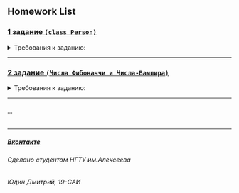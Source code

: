 ## Homework List

### [1 задание `(class Person)`](https://github.com/europeec/java-rep/blob/master/homework/src/First.java)
<details>
  <summary>Требования к заданию:</summary>
  
     1. Создать класс Person с свойствами: Имя, Возраст, Модель телефона, Номер телефона 
     2. Создать конструктор для дефолтных параметров
     3. Создать метод вывода информации
     4. Создать 2 экземпляра класса
     5. Вывести их данные на экран
     6. Создать метод изменения модели телефона и/или номера телефона
     7. Добавить проверку корректности ввода номера телефона
     8*. Создать метод сравнения экземпляров
     9*. Создать экземпляры из консоли ( больше 2х )
     10*. Показывать доступные экзепляры ( их количество )
    
</details>

____

### [2 задание `(Числа Фибоначчи и Числа-Вампира)`](https://github.com/europeec/java-rep/blob/master/homework/src/Second.java)
<details>
  <summary>Требования к заданию:</summary>
  
     1. Напишите функцию, которая будет возвращать последовательность Фибоначчи 
     (кол-во элементов в которой ровно числу аргумента)
     2. Найти 4х значные числа - вампира
    
</details>

____

###### ...
____
##### [Вконтакте](https://vk.com/urtomorrow) 
###### Сделано студентом НГТУ им.Алексеева
###### Юдин Дмитрий, 19-САИ


